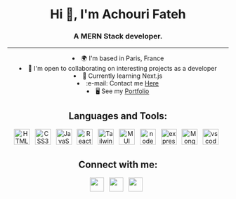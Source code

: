 <h1 align="center">Hi 👋, I'm Achouri Fateh</h1>
<h3 align="center" >A MERN Stack developer.</h3>
<hr>
<div align="center">

<li align="center">🌍 I'm based in Paris, France</li>
<li align="center">🤝 I'm open to collaborating on interesting projects as a developer</li>
<li align="center"> 🧠  Currently learning Next.js</li>
<li align="center"> :e-mail: Contact me <a href="https://fatehachouri.github.io/profile/" target="_blank"> Here</a></li>
 <li align="center"> 🖥️ See my <a href="https://achouri.netlify.app/" target="_blank">Portfolio</a> </li>
</div>

<h2 align="center"> Languages and Tools:</h2>
<p align="center">
<a href="https://developer.mozilla.org/en-US/docs/Glossary/HTML5" target="_blank" rel="noreferrer"><img src="https://raw.githubusercontent.com/danielcranney/readme-generator/main/public/icons/skills/html5-colored.svg" width="36" height="36" alt="HTML5" /></a> &nbsp;
<a href="https://www.w3.org/TR/CSS/#css" target="_blank" rel="noreferrer"><img src="https://raw.githubusercontent.com/danielcranney/readme-generator/main/public/icons/skills/css3-colored.svg" width="36" height="36" alt="CSS3" /></a> &nbsp;
 <a href="https://developer.mozilla.org/en-US/docs/Web/JavaScript" target="_blank" rel="noreferrer"><img src="https://raw.githubusercontent.com/danielcranney/readme-generator/main/public/icons/skills/javascript-colored.svg" width="36" height="36" alt="JavaScript" /></a> &nbsp;
<a href="https://reactjs.org/" target="_blank" rel="noreferrer"><img src="https://raw.githubusercontent.com/danielcranney/readme-generator/main/public/icons/skills/react-colored.svg" width="36" height="36" alt="React" /></a> &nbsp;
<a href="https://tailwindcss.com/" target="_blank" rel="noreferrer"><img src="https://raw.githubusercontent.com/danielcranney/readme-generator/main/public/icons/skills/tailwindcss-colored.svg" width="36" height="36" alt="TailwindCSS" /></a> &nbsp;
 <a href="https://mui.com/" target="_blank" rel="noreferrer"><img src="https://mui.com/static/logo.png" width="36" height="36" alt="MUI" /></a> &nbsp; 
<a href="https://nodejs.org" target="_blank" rel="noreferrer"><img src="https://d1fmx1rbmqrxrr.cloudfront.net/zdnet/i/edit/ne/2021/07/NodeJS.jpg" width="36" height="36" alt="node js" /></a> &nbsp;
<a href="https://expressjs.com" target="_blank" rel="noreferrer"><img src="https://www.mementotech.in/assets/images/icons/express.png" width="36" height="36" alt="express js" /></a> &nbsp;
<a href="https://www.mongodb.com" target="_blank" rel="noreferrer"><img src="https://w7.pngwing.com/pngs/429/921/png-transparent-mongodb-plain-wordmark-logo-icon.png" width="36" height="36" alt="MongoDb" /></a> &nbsp;
<a href="https://code.visualstudio.com" target="_blank" rel="noreferrer"><img src="https://upload.wikimedia.org/wikipedia/commons/thumb/9/9a/Visual_Studio_Code_1.35_icon.svg/1024px-Visual_Studio_Code_1.35_icon.svg.png" width="36" height="36" alt="vscode" /></a> &nbsp;
 
 <h2 align="center"> Connect with me:</h2>
<p align="center"> <a href="https://www.linkedin.com/in/fateh-achouri/" target="_blank" rel="noreferrer"><img src="https://raw.githubusercontent.com/danielcranney/readme-generator/main/public/icons/socials/linkedin.svg" width="32" height="32" /></a>  &nbsp;
<a href="https://www.behance.net/fatehachouri" target="_blank" rel="noreferrer"><img src="https://cdn.worldvectorlogo.com/logos/behance-1.svg" width="32" height="32" /></a> &nbsp;
<a href="https://contra.com/fateh_achouri" target="_blank" rel="noreferrer"><img src="https://assets-global.website-files.com/5de9972f49103c9dc496402b/618c69bd2fd70cb04fc2e6eb_Contra.svg" width="32" height="32" /></a> &nbsp; </p>

